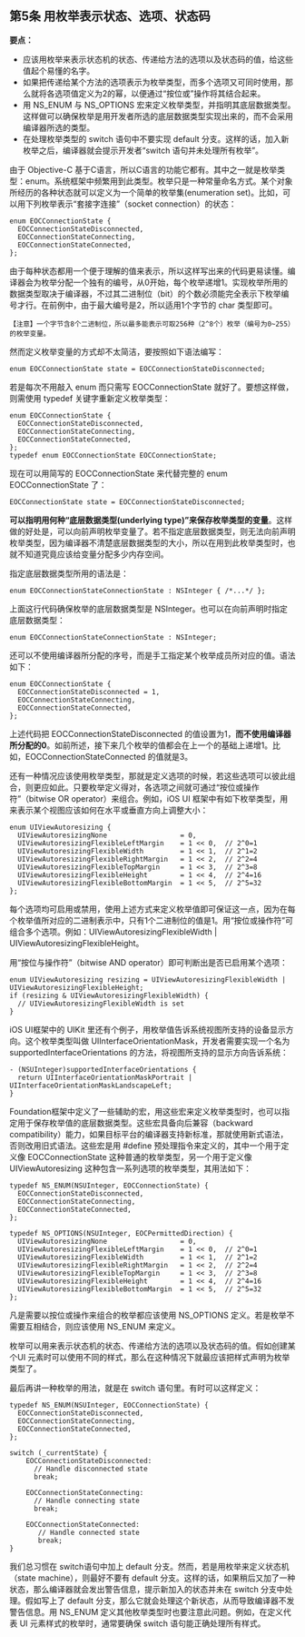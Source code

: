 ## 第5条 用枚举表示状态、选项、状态码

**要点：**

* 应该用枚举来表示状态机的状态、传递给方法的选项以及状态码的值，给这些值起个易懂的名字。
* 如果把传递给某个方法的选项表示为枚举类型，而多个选项又可同时使用，那么就将各选项值定义为2的幂，以便通过“按位或”操作将其结合起来。
* 用 NS_ENUM 与 NS_OPTIONS 宏来定义枚举类型，并指明其底层数据类型。这样做可以确保枚举是用开发者所选的底层数据类型实现出来的，而不会采用编译器所选的类型。
* 在处理枚举类型的 switch 语句中不要实现 default 分支。这样的话，加入新枚举之后，编译器就会提示开发者“switch 语句并未处理所有枚举”。

由于 Objective-C 基于C语言，所以C语言的功能它都有。其中之一就是枚举类型：enum。系统框架中频繁用到此类型。枚举只是一种常量命名方式。某个对象所经历的各种状态就可以定义为一个简单的枚举集(enumeration set)。比如，可以用下列枚举表示“套接字连接”（socket connection）的状态：

```
enum EOCConnectionState {
  EOCConnectionStateDisconnected,
  EOCConnectionStateConnecting,
  EOCConnectionStateConnected,
};
```

由于每种状态都用一个便于理解的值来表示，所以这样写出来的代码更易读懂。编译器会为枚举分配一个独有的编号，从0开始，每个枚举递增1。实现枚举所用的数据类型取决于编译器，不过其二进制位（bit）的个数必须能完全表示下枚举编号才行。在前例中，由于最大编号是2，所以适用1个字节的 char 类型即可。

```
【注意】一个字节含8个二进制位，所以最多能表示可取256种（2^8个）枚举（编号为0~255）的枚举变量。
```

然而定义枚举变量的方式却不太简洁，要按照如下语法编写：

```
enum EOCConnectionState state = EOCConnectionStateDisconnected;
```

若是每次不用敲入 enum 而只需写 EOCConnectionState 就好了。要想这样做，则需使用 typedef 关键字重新定义枚举类型：

```
enum EOCConnectionState {
  EOCConnectionStateDisconnected,
  EOCConnectionStateConnecting,
  EOCConnectionStateConnected,
};
typedef enum EOCConnectionState EOCConnectionState;
```

现在可以用简写的 EOCConnectionState 来代替完整的 enum EOCConnectionState 了：

```
EOCConnectionState state = EOCConnectionStateDisconnected;
```
**可以指明用何种“底层数据类型(underlying type)”来保存枚举类型的变量**。这样做的好处是，可以向前声明枚举变量了。若不指定底层数据类型，则无法向前声明枚举类型，因为编译器不清楚底层数据类型的大小，所以在用到此枚举类型时，也就不知道究竟应该给变量分配多少内存空间。

指定底层数据类型所用的语法是：

```
enum EOCConnectionStateConnectionState : NSInteger { /*...*/ };
```

上面这行代码确保枚举的底层数据类型是 NSInteger。也可以在向前声明时指定底层数据类型：

```
enum EOCConnectionStateConnectionState : NSInteger;
```

还可以不使用编译器所分配的序号，而是手工指定某个枚举成员所对应的值。语法如下：

```
enum EOCConnectionState {
  EOCConnectionStateDisconnected = 1,
  EOCConnectionStateConnecting,
  EOCConnectionStateConnected,
};
```

上述代码把 EOCConnectionStateDisconnected 的值设置为1，**而不使用编译器所分配的0**。如前所述，接下来几个枚举的值都会在上一个的基础上递增1。比如，EOCConnectionStateConnected 的值就是3。

还有一种情况应该使用枚举类型，那就是定义选项的时候，若这些选项可以彼此组合，则更应如此。只要枚举定义得对，各选项之间就可通过“按位或操作符”（bitwise OR operator）来组合。例如，iOS UI 框架中有如下枚举类型，用来表示某个视图应该如何在水平或垂直方向上调整大小：

```
enum UIViewAutoresizing {
  UIViewAutoresizingNone                  = 0,
  UIViewAutoresizingFlexibleLeftMargin    = 1 << 0,  // 2^0=1
  UIViewAutoresizingFlexibleWidth         = 1 << 1,  // 2^1=2
  UIViewAutoresizingFlexibleRightMargin   = 1 << 2,  // 2^2=4
  UIViewAutoresizingFlexibleTopMargin     = 1 << 3,  // 2^3=8
  UIViewAutoresizingFlexibleHeight        = 1 << 4,  // 2^4=16
  UIViewAutoresizingFlexibleBottomMargin  = 1 << 5,  // 2^5=32
};
```

每个选项均可启用或禁用，使用上述方式来定义枚举值即可保证这一点，因为在每个枚举值所对应的二进制表示中，只有1个二进制位的值是1。用“按位或操作符”可组合多个选项。例如：UIViewAutoresizingFlexibleWidth | UIViewAutoresizingFlexibleHeight。

用“按位与操作符”（bitwise AND operator）即可判断出是否已启用某个选项：

```
enum UIViewAutoresizing resizing = UIViewAutoresizingFlexibleWidth | UIViewAutoresizingFlexibleHeight;
if (resizing & UIViewAutoresizingFlexibleWidth) {
  // UIViewAutoresizingFlexibleWidth is set
}
```

iOS UI框架中的 UIKit 里还有个例子，用枚举值告诉系统视图所支持的设备显示方向。这个枚举类型叫做 UIInterfaceOrientationMask，开发者需要实现一个名为 supportedInterfaceOrientations 的方法，将视图所支持的显示方向告诉系统：

```
- (NSUInteger)supportedInterfaceOrientations {
  return UIInterfaceOrientationMaskPortrait | UIInterfaceOrientationMaskLandscapeLeft;
}
```

Foundation框架中定义了一些辅助的宏，用这些宏来定义枚举类型时，也可以指定用于保存枚举值的底层数据类型。这些宏具备向后兼容（backward compatibility）能力，如果目标平台的编译器支持新标准，那就使用新式语法，否则改用旧式语法。这些宏是用 #define 预处理指令来定义的，其中一个用于定义像 EOCConnectionState 这种普通的枚举类型，另一个用于定义像 UIViewAutoresizing 这种包含一系列选项的枚举类型，其用法如下：

```
typedef NS_ENUM(NSUInteger, EOCConnectionState) {
  EOCConnectionStateDisconnected,
  EOCConnectionStateConnecting,
  EOCConnectionStateConnected,
};

typedef NS_OPTIONS(NSUInteger, EOCPermittedDirection) {
  UIViewAutoresizingNone                  = 0,
  UIViewAutoresizingFlexibleLeftMargin    = 1 << 0,  // 2^0=1
  UIViewAutoresizingFlexibleWidth         = 1 << 1,  // 2^1=2
  UIViewAutoresizingFlexibleRightMargin   = 1 << 2,  // 2^2=4
  UIViewAutoresizingFlexibleTopMargin     = 1 << 3,  // 2^3=8
  UIViewAutoresizingFlexibleHeight        = 1 << 4,  // 2^4=16
  UIViewAutoresizingFlexibleBottomMargin  = 1 << 5,  // 2^5=32
};
```

凡是需要以按位或操作来组合的枚举都应该使用 NS_OPTIONS 定义。若是枚举不需要互相结合，则应该使用 NS_ENUM 来定义。

枚举可以用来表示状态机的状态、传递给方法的选项以及状态码的值。假如创建某个UI 元素时可以使用不同的样式，那么在这种情况下就最应该把样式声明为枚举类型了。

最后再讲一种枚举的用法，就是在 switch 语句里。有时可以这样定义：

```
typedef NS_ENUM(NSUInteger, EOCConnectionState) {
  EOCConnectionStateDisconnected,
  EOCConnectionStateConnecting,
  EOCConnectionStateConnected,
};

switch (_currentState) {
    EOCConnectionStateDisconnected:
      // Handle disconnected state
      break;
      
    EOCConnectionStateConnecting:
      // Handle connecting state
      break;
      
    EOCConnectionStateConnected:
       // Handle connected state
       break;
}
```

我们总习惯在 switch语句中加上 default 分支。然而，若是用枚举来定义状态机（state machine），则最好不要有 default 分支。这样的话，如果稍后又加了一种状态，那么编译器就会发出警告信息，提示新加入的状态并未在 switch 分支中处理。假如写上了 default 分支，那么它就会处理这个新状态，从而导致编译器不发警告信息。用 NS_ENUM 定义其他枚举类型时也要注意此问题。例如，在定义代表 UI 元素样式的枚举时，通常要确保 switch 语句能正确处理所有样式。












